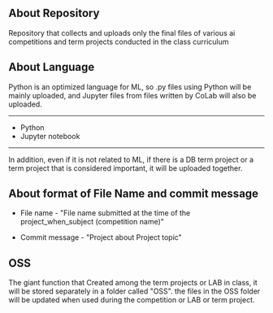 ## About Repository
Repository that collects and uploads only the final files of various ai competitions and term projects conducted in the class curriculum


## About Language
Python is an optimized language for ML, so .py files using Python will be mainly uploaded, and Jupyter files from files written by CoLab will also be uploaded.

-------------------
* Python
* Jupyter notebook
-------------------

In addition, even if it is not related to ML, if there is a DB term project or a term project that is considered important, it will be uploaded together.

## About format of File Name and commit message

* File name - "File name submitted at the time of the project_when_subject (competition name)"

* Commit message - "Project about Project topic"


## OSS
The giant function that Created among the term projects or LAB in class, it will be stored separately in a folder called "OSS". the files in the OSS folder will be updated when used during the competition or LAB or term project.
